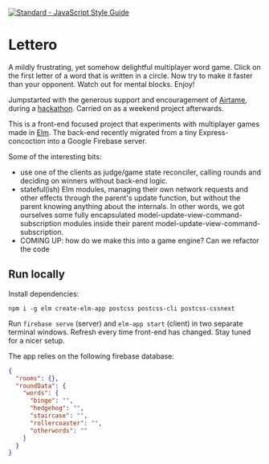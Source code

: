 [![Standard - JavaScript Style Guide](https://img.shields.io/badge/code%20style-standard-brightgreen.svg)](http://standardjs.com/)

# Lettero

A mildly frustrating, yet somehow delightful multiplayer word game. Click on the first letter of a word that is written in a circle. Now try to make it faster than your opponent. Watch out for mental blocks. Enjoy!

Jumpstarted with the generous support and encouragement of [Airtame](https://airtame.com), during a [hackathon](http://blog.airtame.com/hackairthon-2/#wordsnakeamultiplayerwordgame). Carried on as a weekend project afterwards.

This is a front-end focused project that experiments with multiplayer games made in [Elm](http://elm-lang.org/). The back-end recently migrated from a tiny Express-concoction into a Google Firebase server.

Some of the interesting bits:

* use one of the clients as judge/game state reconciler, calling rounds and deciding on winners without back-end logic.
* stateful(ish) Elm modules, managing their own network requests and other effects through the parent's update function, but without the parent knowing anything about the internals. In other words, we got ourselves some fully encapsulated model-update-view-command-subscription modules inside their parent model-update-view-command-subscription.
* COMING UP: how do we make this into a game engine? Can we refactor the code

## Run locally

Install dependencies:

`npm i -g elm create-elm-app postcss postcss-cli postcss-cssnext`

Run `firebase serve` (server) and `elm-app start` (client) in two separate terminal windows. Refresh every time front-end has changed. Stay tuned for a nicer setup.

The app relies on the following firebase database:

```json
{
  "rooms": {},
  "roundData": {
    "words": {
      "binge": "",
      "hedgehog": "",
      "staircase": "",
      "rollercoaster": "",
      "otherwords": ""
    }
  }
}
```
